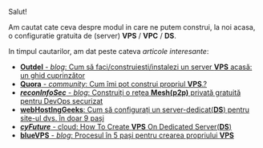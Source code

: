 Salut!

Am cautat cate ceva despre modul in care ne putem construi, la noi acasa, o configuratie gratuita de (server) **VPS** / **VPC** / **DS**.

In timpul cautarilor, am dat peste cateva *articole interesante*:

 - [**Outdel** - *blog*: Cum să faci/construiesti/instalezi un server **VPS** acasă: un ghid cuprinzător](https://blog.oudel.com/how-to-make-a-vps-server-at-home-a-comprehensive-guide/)
 - [**Quora** - *community*: Cum îmi pot construi propriul **VPS**.?](https://www.quora.com/How-can-I-build-my-own-vps)
 - [***reconInfoSec*** - *blog*: Construiți o rețea **Mesh(p2p)** privată gratuită pentru DevOps securizat](https://blog.reconinfosec.com/build-a-private-mesh-network-for-free)
 - [**webHostIngGeeks**: Cum să configurați un server-dedicat(**DS**) pentru site-ul dvs. în doar 9 pași](https://webhostinggeeks.com/howto/9-steps-to-setup-dedicated-server/)
 - [***cyFuture*** - cloud: How To Create **VPS** On Dedicated Server(**DS**)](https://cyfuture.cloud/kb/dedicated-server/how-to-create-vps-on-dedicated-server)
 - [**blueVPS** - *blog*: Procesul în 5 pași pentru crearea propriului **VPS**](https://bluevps.com/blog/the-5-step-process-for-creating-your-own-vps)
